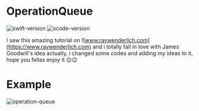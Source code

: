 # OperationQueue

![swift-version](https://img.shields.io/badge/Swift-5-blueviolet.svg)
![xcode-version](https://img.shields.io/badge/Xcode-10.2.1-green.svg)

I saw this amazing tutorial on ![www.raywenderlich.com](https://www.raywenderlich.com) and i totally fall in love with James Goodwill's idea actually, i changed some codes and adding my ideas to it, hope you fellas enjoy it 😉😉

Example
=======
![operation-queue](https://user-images.githubusercontent.com/34839080/61212668-37478b00-a718-11e9-88c3-abebd498ae7a.gif)
